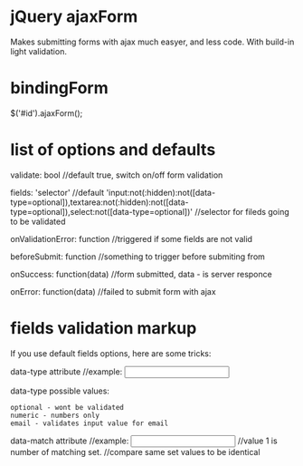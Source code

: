 jQuery ajaxForm 
================================
Makes submitting forms with ajax much easyer, and less code. With build-in light validation.


bindingForm
================================
$('#id').ajaxForm();


list of options and defaults
================================

validate: bool
//default true, switch on/off form validation

fields: 'selector'
//default 'input:not(:hidden):not([data-type=optional]),textarea:not(:hidden):not([data-type=optional]),select:not([data-type=optional])'
//selector for fileds going to be validated

onValidationError: function
//triggered if some fields are not valid

beforeSubmit: function
//something to trigger before submiting from

onSuccess: function(data) 
//form submitted, data - is server responce

onError: function(data)
//failed to submit form with ajax



fields validation markup
================================
If you use default fields options, here are some tricks:

data-type attribute
//example: <input data-type="optional">

data-type possible values:

	optional - wont be validated
	numeric - numbers only
	email - validates input value for email 
	
data-match attribute
//example: <input data-match="1" type="password">
//value 1 is number of matching set.
//compare same set values to be identical
